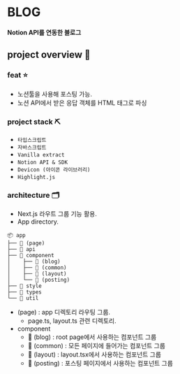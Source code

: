 # BLOG

**Notion API를 연동한 블로그**

## project overview 👀

### feat ⭐️

-   노션툴을 사용해 포스팅 가능.
-   노션 API에서 받은 응답 객체를 HTML 태그로 파싱

### project stack ⛏️

-   `타입스크립트`
-   `자바스크립트`
-   `Vanilla extract`
-   `Notion API & SDK`
-   `Devicon (아이콘 라이브러리)`
-   `Highlight.js`

### architecture 🗂️

-   Next.js 라우트 그룹 기능 활용.
-   App directory.

```
📦 app
├── 📂 (page)
├── 📂 api
├── 📂 component
│    ├── 📂 (blog)
│    ├── 📂 (common)
│    ├── 📂 (layout)
│    └── 📂 (posting)
├── 📂 style
├── 📂 types
└── 📂 util
```

-   (page) : app 디렉토리 라우팅 그룹.
    -   page.ts, layout.ts 관련 디렉토리.
-   component
    -   📂 (blog) : root page에서 사용하는 컴포넌트 그룹
    -   📂 (common) : 모든 페이지에 들어가는 컴포넌트 그룹
    -   📂 (layout) : layout.tsx에서 사용하는 컴포넌트 그룹
    -   📂 (posting) : 포스팅 페이지에서 사용하는 컴포넌트 그룹
